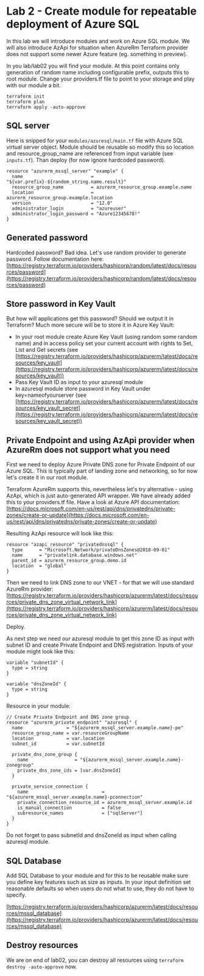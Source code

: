 # Lab 2 - Create module for repeatable deployment of Azure SQL
In this lab we will introduce modules and work on Azure SQL module. We will also introduce AzApi for situation when AzureRm Terraform provider does not support some newer Azure feature (eg. something in preview).

In you lab/lab02 you will find your module. At this point contains only generation of random name including configurable prefix, outputs this to root module. Change your providers.tf file to point to your storage and play with our module a bit.

```
terraform init
terraform plan
terraform apply -auto-approve
```

## SQL server

Here is snipped for your ```modules/azuresql/main.tf``` file with Azure SQL virtual server object. Module should be reusable so modify this so location and resource_group_name are referenced from input variable (see ```inputs.tf```). Than deploy (for now ignore hardcoded password).

```
resource "azurerm_mssql_server" "example" {
  name                         = "${var.prefix}-${random_string.name.result}"
  resource_group_name          = azurerm_resource_group.example.name
  location                     = azurerm_resource_group.example.location
  version                      = "12.0"
  administrator_login          = "azureuser"
  administrator_login_password = "Azure12345678!"
}
```

## Generated password
Hardcoded password? Bad idea. Let's use random provider to generate password. Follow documentation here: [https://registry.terraform.io/providers/hashicorp/random/latest/docs/resources/password](https://registry.terraform.io/providers/hashicorp/random/latest/docs/resources/password)

## Store password in Key Vault
But how will applications get this password? Should we output it in Terraform? Much more secure will be to store it in Azure Key Vault:
- In your root module create Azure Key Vault (using random some random name) and in access policy set your current account with rights to Set, List and Get secrets (see [https://registry.terraform.io/providers/hashicorp/azurerm/latest/docs/resources/key_vault](https://registry.terraform.io/providers/hashicorp/azurerm/latest/docs/resources/key_vault))
- Pass Key Vault ID as input to your azuresql module
- In azuresql module store password in Key Vault under key=nameofyourserver (see [https://registry.terraform.io/providers/hashicorp/azurerm/latest/docs/resources/key_vault_secret](https://registry.terraform.io/providers/hashicorp/azurerm/latest/docs/resources/key_vault_secret))

## Private Endpoint and using AzApi provider when AzureRm does not support what you need
First we need to deploy Azure Private DNS zone for Private Endpoint of our Azure SQL. This is typically part of landing zone and networking, so for now let's create it in our root module.

Terraform AzureRm supports this, nevertheless let's try alternative - using AzApi, which is just auto-generated API wrapper. We have already added this to your providers.tf file. Have a look at Azure API documentation: [https://docs.microsoft.com/en-us/rest/api/dns/privatedns/private-zones/create-or-update](https://docs.microsoft.com/en-us/rest/api/dns/privatedns/private-zones/create-or-update)

Resulting AzApi resource will look like this:

```
resource "azapi_resource" "privatednssql" {
  type      = "Microsoft.Network/privateDnsZones@2018-09-01"
  name      = "privatelink.database.windows.net"
  parent_id = azurerm_resource_group.demo.id
  location  = "global"
}
```

Then we need to link DNS zone to our VNET - for that we will use standard AzureRm provider: [https://registry.terraform.io/providers/hashicorp/azurerm/latest/docs/resources/private_dns_zone_virtual_network_link](https://registry.terraform.io/providers/hashicorp/azurerm/latest/docs/resources/private_dns_zone_virtual_network_link)

Deploy.

As next step we need our azuresql module to get this zone ID as input with subnet ID and create Private Endpoint and DNS registration. Inputs of your module might look like this:

```
variable "subnetId" {
  type = string
}

variable "dnsZoneId" {
  type = string
}
```

Resource in your module:

```
// Create Private Endpoint and DNS zone group
resource "azurerm_private_endpoint" "azuresql" {
  name                = "${azurerm_mssql_server.example.name}-pe"
  resource_group_name = var.resourceGroupName
  location            = var.location
  subnet_id           = var.subnetId

  private_dns_zone_group {
    name                 = "${azurerm_mssql_server.example.name}-zonegroup"
    private_dns_zone_ids = [var.dnsZoneId]
  }

  private_service_connection {
    name                           = "${azurerm_mssql_server.example.name}-pconnection"
    private_connection_resource_id = azurerm_mssql_server.example.id
    is_manual_connection           = false
    subresource_names              = ["sqlServer"]
  }
}
```

Do not forget to pass subnetId and dnsZoneId as input when calling azuresql module.

## SQL Database
Add SQL Database to your module and for this to be reusable make sure you define key features such as size as inputs. In your input definition set reasonable defaults so when users do not what to use, they do not have to specify.

[https://registry.terraform.io/providers/hashicorp/azurerm/latest/docs/resources/mssql_database](https://registry.terraform.io/providers/hashicorp/azurerm/latest/docs/resources/mssql_database)


## Destroy resources
We are on end of lab02, you can destroy all resources using ```terraform destroy -auto-approve``` now.
